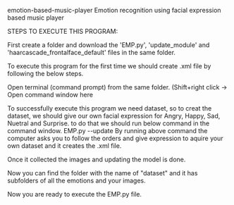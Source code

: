 emotion-based-music-player
Emotion recognition using facial expression based music player

STEPS TO EXECUTE THIS PROGRAM:

First create a folder and download the 'EMP.py', 'update_module' and 'haarcascade_frontalface_default' files in the same folder.

To execute this program for the first time we should create .xml file by following the below steps.

Open terminal (command prompt) from the same folder. (Shift+right click -> Open command window here

To successfully execute this program we need dataset, so to creat the dataset, we should give our own facial expression for Angry, Happy, Sad, Nuetral and Surprise. to do that we should run below command in the command window. EMP.py --update By running above command the computer asks you to follow the orders and give expression to aquire your own dataset and it creates the .xml file.

Once it collected the images and updating the model is done.

Now you can find the folder with the name of "dataset" and it has subfolders of all the emotions and your images.

Now you are ready to execute the EMP.py file.
